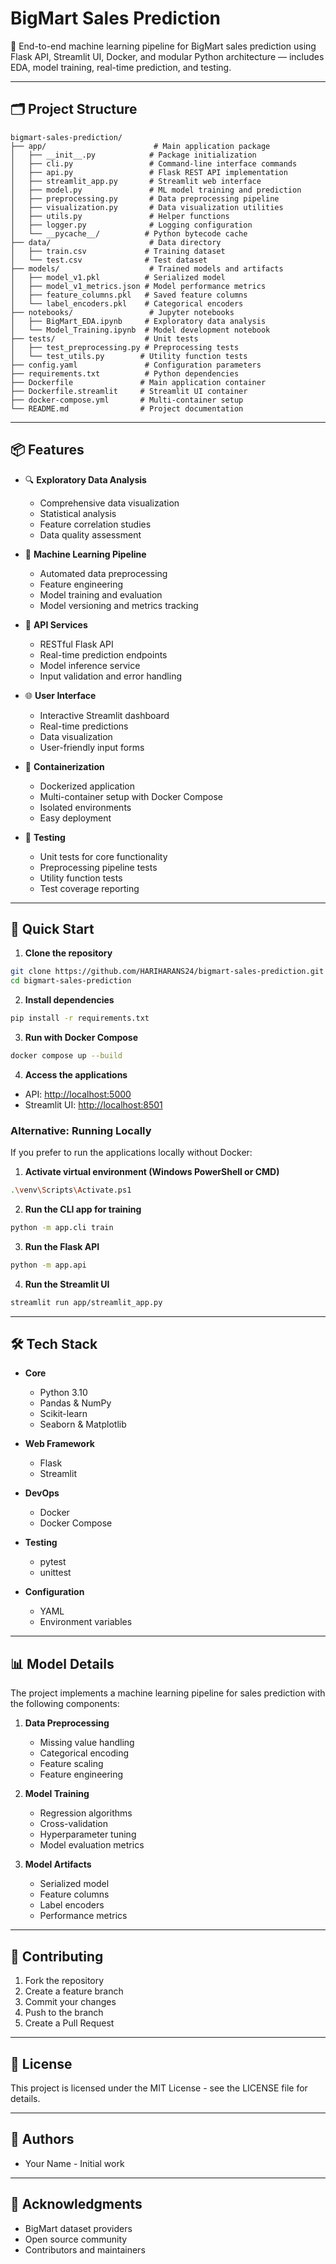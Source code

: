 # BigMart Sales Prediction

🚀 End-to-end machine learning pipeline for BigMart sales prediction using Flask API, Streamlit UI, Docker, and modular Python architecture — includes EDA, model training, real-time prediction, and testing.

---

## 🗂️ Project Structure

```
bigmart-sales-prediction/
├── app/                        # Main application package
│   ├── __init__.py            # Package initialization
│   ├── cli.py                 # Command-line interface commands
│   ├── api.py                 # Flask REST API implementation
│   ├── streamlit_app.py       # Streamlit web interface
│   ├── model.py               # ML model training and prediction
│   ├── preprocessing.py       # Data preprocessing pipeline
│   ├── visualization.py       # Data visualization utilities
│   ├── utils.py               # Helper functions
│   ├── logger.py              # Logging configuration
│   └── __pycache__/          # Python bytecode cache
├── data/                      # Data directory
│   ├── train.csv             # Training dataset
│   └── test.csv              # Test dataset
├── models/                    # Trained models and artifacts
│   ├── model_v1.pkl          # Serialized model
│   ├── model_v1_metrics.json # Model performance metrics
│   ├── feature_columns.pkl   # Saved feature columns
│   └── label_encoders.pkl    # Categorical encoders
├── notebooks/                 # Jupyter notebooks
│   ├── BigMart_EDA.ipynb     # Exploratory data analysis
│   └── Model_Training.ipynb  # Model development notebook
├── tests/                    # Unit tests
│   ├── test_preprocessing.py # Preprocessing tests
│   └── test_utils.py        # Utility function tests
├── config.yaml               # Configuration parameters
├── requirements.txt          # Python dependencies
├── Dockerfile               # Main application container
├── Dockerfile.streamlit     # Streamlit UI container
├── docker-compose.yml       # Multi-container setup
└── README.md                # Project documentation
```

---

## 📦 Features

- 🔍 **Exploratory Data Analysis**
  - Comprehensive data visualization
  - Statistical analysis
  - Feature correlation studies
  - Data quality assessment

- 🧠 **Machine Learning Pipeline**
  - Automated data preprocessing
  - Feature engineering
  - Model training and evaluation
  - Model versioning and metrics tracking

- 🔁 **API Services**
  - RESTful Flask API
  - Real-time prediction endpoints
  - Model inference service
  - Input validation and error handling

- 🌐 **User Interface**
  - Interactive Streamlit dashboard
  - Real-time predictions
  - Data visualization
  - User-friendly input forms

- 🐳 **Containerization**
  - Dockerized application
  - Multi-container setup with Docker Compose
  - Isolated environments
  - Easy deployment

- 🧪 **Testing**
  - Unit tests for core functionality
  - Preprocessing pipeline tests
  - Utility function tests
  - Test coverage reporting

---

## 🚀 Quick Start

1. **Clone the repository**
```bash
git clone https://github.com/HARIHARANS24/bigmart-sales-prediction.git
cd bigmart-sales-prediction
```

2. **Install dependencies**
```bash
pip install -r requirements.txt
```

3. **Run with Docker Compose**
```bash
docker compose up --build
```

4. **Access the applications**
- API: [http://localhost:5000](http://localhost:5000)
- Streamlit UI: [http://localhost:8501](http://localhost:8501)

### Alternative: Running Locally

If you prefer to run the applications locally without Docker:

1. **Activate virtual environment (Windows PowerShell or CMD)**
```bash
.\venv\Scripts\Activate.ps1
```

2. **Run the CLI app for training**
```bash
python -m app.cli train
```

3. **Run the Flask API**
```bash
python -m app.api
```

4. **Run the Streamlit UI**
```bash
streamlit run app/streamlit_app.py
```

---

## 🛠 Tech Stack

- **Core**
  - Python 3.10
  - Pandas & NumPy
  - Scikit-learn
  - Seaborn & Matplotlib

- **Web Framework**
  - Flask
  - Streamlit

- **DevOps**
  - Docker
  - Docker Compose

- **Testing**
  - pytest
  - unittest

- **Configuration**
  - YAML
  - Environment variables

---

## 📊 Model Details

The project implements a machine learning pipeline for sales prediction with the following components:

1. **Data Preprocessing**
   - Missing value handling
   - Categorical encoding
   - Feature scaling
   - Feature engineering

2. **Model Training**
   - Regression algorithms
   - Cross-validation
   - Hyperparameter tuning
   - Model evaluation metrics

3. **Model Artifacts**
   - Serialized model
   - Feature columns
   - Label encoders
   - Performance metrics

---

## 🤝 Contributing

1. Fork the repository
2. Create a feature branch
3. Commit your changes
4. Push to the branch
5. Create a Pull Request

---

## 📄 License

This project is licensed under the MIT License - see the LICENSE file for details.

---

## 👥 Authors

- Your Name - Initial work

---

## 🙏 Acknowledgments

- BigMart dataset providers
- Open source community
- Contributors and maintainers
